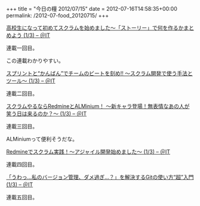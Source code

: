 +++
title = "今日の糧 2012/07/15"
date = 2012-07-16T14:58:35+00:00
permalink: /2012-07-food_20120715/
+++
<section> 

<div>
  <a href="http://www.atmarkit.co.jp/fjava/rensai4/scrum01/01.html">高校生になって初めてスクラムを始めました～「ストーリー」で何を作るかまとめよう (1/3) &#8211; ＠IT</a>
</div>

連載一回目。
  
この連載わかりやすい。 </section> <section> 

<div>
  <a href="http://www.atmarkit.co.jp/fjava/rensai4/scrum02/01.html">スプリントと“かんばん”でチームのビートを刻め!! ～スクラム開発で使う手法とツール～ (1/3) &#8211; ＠IT</a>
</div>

連載二回目。 </section> <section> 

<div>
  <a href="http://www.atmarkit.co.jp/fjava/rensai4/scrum03/01.html">スクラムやるならRedmineとALMinium！ ～新キャラ登場！無表情なあの人が笑う日は来るのか？～ (1/3) &#8211; ＠IT</a>
</div>

連載三回目。
  
ALMiniumって便利そうだな。 </section> <section> 

<div>
  <a href="http://www.atmarkit.co.jp/fjava/rensai4/scrum04/01.html">Redmineでスクラム実践！～アジャイル開発始めました～ (1/3) &#8211; ＠IT</a>
</div>

連載四回目。 </section> <section> 

<div>
  <a href="http://www.atmarkit.co.jp/fjava/rensai4/scrum05/01.html">「うわっ…私のバージョン管理、ダメ過ぎ…？」を解決するGitの使い方“超”入門 (1/3) &#8211; ＠IT</a>
</div>

連載五回目。 </section>